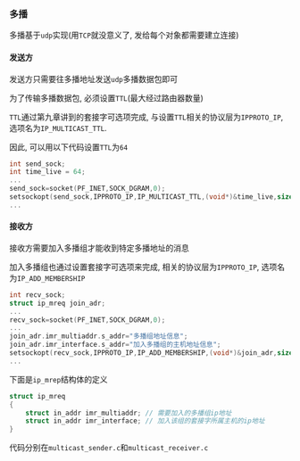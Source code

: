 ### 多播

多播基于```udp```实现(用```TCP```就没意义了, 发给每个对象都需要建立连接)

#### 发送方

发送方只需要往多播地址发送```udp```多播数据包即可

为了传输多播数据包, 必须设置```TTL```(最大经过路由器数量)

```TTL```通过第九章讲到的套接字可选项完成, 与设置```TTL```相关的协议层为```IPPROTO_IP```, 选项名为```IP_MULTICAST_TTL```. 

因此, 可以用以下代码设置```TTL```为```64```

```c
int send_sock;
int time_live = 64;
...
send_sock=socket(PF_INET,SOCK_DGRAM,0);
setsockopt(send_sock,IPPROTO_IP,IP_MULTICAST_TTL,(void*)&time_live,sizeof(time_live);
...
```

#### 接收方

接收方需要加入多播组才能收到特定多播地址的消息

加入多播组也通过设置套接字可选项来完成, 相关的协议层为```IPPROTO_IP```, 选项名为```IP_ADD_MEMBERSHIP```

```c
int recv_sock;
struct ip_mreq join_adr;
...
recv_sock=socket(PF_INET,SOCK_DGRAM,0);
...
join_adr.imr_multiaddr.s_addr="多播组地址信息";
join_adr.imr_interface.s_addr="加入多播组的主机地址信息";
setsockopt(recv_sock,IPPROTO_IP,IP_ADD_MEMBERSHIP,(void*)&join_adr,sizeof(time_live);
...
```

下面是```ip_mrep```结构体的定义

```c
struct ip_mreq
{
    struct in_addr imr_multiaddr; // 需要加入的多播组ip地址
    struct in_addr imr_interface; // 加入该组的套接字所属主机的ip地址
}
```

代码分别在```multicast_sender.c```和```multicast_receiver.c```

